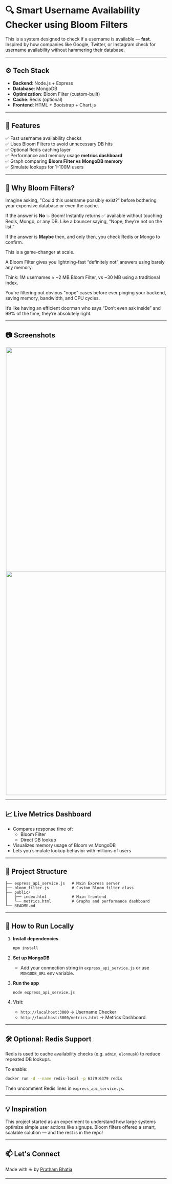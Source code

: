# 🔍 Smart Username Availability Checker using Bloom Filters

This is a system designed to check if a username is available — **fast**.  
Inspired by how companies like Google, Twitter, or Instagram check for username availability without hammering their database.

---

## ⚙️ Tech Stack

- **Backend**: Node.js + Express
- **Database**: MongoDB
- **Optimization**: Bloom Filter (custom-built)
- **Cache**: Redis (optional)
- **Frontend**: HTML + Bootstrap + Chart.js

---

## 🚀 Features

✅ Fast username availability checks  
✅ Uses Bloom Filters to avoid unnecessary DB hits  
✅ Optional Redis caching layer  
✅ Performance and memory usage **metrics dashboard**  
✅ Graph comparing **Bloom Filter vs MongoDB memory**  
✅ Simulate lookups for 1–100M users  

---

## 🧠 Why Bloom Filters?

Imagine asking, "Could this username possibly exist?" before bothering your expensive database or even the cache.

If the answer is **No** 💥 Boom! Instantly returns ✅ available without touching Redis, Mongo, or any DB. Like a bouncer saying, “Nope, they’re not on the list.”

If the answer is **Maybe** then, and only then, you check Redis or Mongo to confirm.

This is a game-changer at scale.

A Bloom Filter gives you lightning-fast “definitely not” answers using barely any memory.

Think: 1M usernames ≈ ~2 MB Bloom Filter, vs ~30 MB using a traditional index.

You're filtering out obvious "nope" cases before ever pinging your backend, saving memory, bandwidth, and CPU cycles.

It’s like having an efficient doorman who says “Don’t even ask inside” and 99% of the time, they’re absolutely right.



---

## 📷 Screenshots

<p align="center">
  <img src="https://github.com/user-attachments/assets/5c96ae97-2e7a-42d7-aef9-eed15fe5e31d" width="500" height="700" />
  <img src="https://github.com/user-attachments/assets/cb27ee3a-8384-4ece-9839-90f0824da22d" width="500" height="700" />
</p>


---

## 📈 Live Metrics Dashboard

- Compares response time of:
  - Bloom Filter
  - Direct DB lookup
- Visualizes memory usage of Bloom vs MongoDB
- Lets you simulate lookup behavior with millions of users

---

## 📂 Project Structure

```
├── express_api_service.js   # Main Express server
├── bloom_filter.js          # Custom Bloom filter class
├── public/
│   ├── index.html           # Main frontend
│   └── metrics.html         # Graphs and performance dashboard
└── README.md
```

---

## 🧪 How to Run Locally

1. **Install dependencies**
   ```bash
   npm install
   ```

2. **Set up MongoDB**
   - Add your connection string in `express_api_service.js` or use `MONGODB_URL` env variable.

3. **Run the app**
   ```bash
   node express_api_service.js
   ```

4. Visit:
   - `http://localhost:3000` → Username Checker  
   - `http://localhost:3000/metrics.html` → Metrics Dashboard

---

## 🛠 Optional: Redis Support

Redis is used to cache availability checks (e.g. `admin`, `elonmusk`) to reduce repeated DB lookups.

To enable:
```bash
docker run -d --name redis-local -p 6379:6379 redis
```

Then uncomment Redis lines in `express_api_service.js`.

---

## 💡 Inspiration

This project started as an experiment to understand how large systems optimize simple user actions like signups. Bloom filters offered a smart, scalable solution — and the rest is in the repo!

---

## 📫 Let's Connect

Made with ☕ by [Pratham Bhatia](https://github.com/prathambhatia)

---
